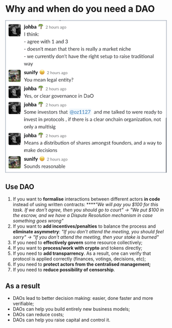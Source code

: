 # Why and when do you need a DAO

![Johann Barbie, Parseclabs.org](../.gitbook/assets/153890408941800256.png)

## Use DAO

1. If you want to **formalise** interactions between different actors **in code** instead of using written contracts:  ****_"We will pay you $100 for this task. If we don't agree, then you should go to court" -&gt; "We put $100 in the escrow, and we have a Dispute Resolution mechanism in case something goes wrong"_
2. If you want to **add incentives/penalties** to balance the process and **eliminate asymmetry**: _"If you don't attend the meeting, you should feel sorry"  -&gt; "If you don't attend the meeting, then your stake is burned"_ 
3. If you need to **effectively govern** some resource collectively;
4. If you want to **process/work with crypto** and tokens directly;
5. If you need to **add transparrency**. As a result, one can verify that protocol is applied correctly \(finances, votings, decisions, etc\);
6. If you need to **protect actors from the centralised management;**
7. If you need to **reduce possibility of censorship**.

## As a result

* DAOs lead to better decision making: easier, done faster and more verifiable; 
* DAOs can help you build entirely new business models;
* DAOs can reduce costs;
* DAOs can help you raise capital and control it.

  
  


